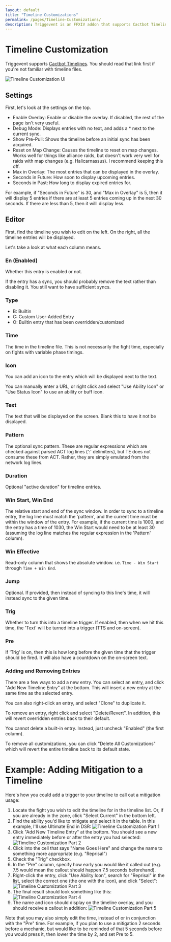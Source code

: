 ```yaml
---
layout: default
title: "Timeline Customizations"
permalink: /pages/Timeline-Customizations/
description: Triggevent is an FFXIV addon that supports Cactbot Timelines and includes a convenient editor. Want timeline triggers for your entire mit plan? No Problem!
---
```


# Timeline Customization

Triggevent supports [Cactbot Timelines](https://github.com/quisquous/cactbot/blob/main/docs/TimelineGuide.md). You should read that link first if you're not familiar with
timeline files.

![Timeline Customization UI](Timeline-Customization.png)

## Settings

First, let's look at the settings on the top.

* Enable Overlay: Enable or disable the overlay. If disabled, the rest of the page isn't very useful.
* Debug Mode: Displays entries with no text, and adds a * next to the current sync.
* Show Pre-Pull: Shows the timeline before an initial sync has been acquired. 
* Reset on Map Change: Causes the timeline to reset on map changes. Works well for things like alliance raids, but
  doesn't work very well for raids with map changes (e.g. Halicarnassus). I recommend keeping this off.
* Max in Overlay: The most entries that can be displayed in the overlay.
* Seconds in Future: How soon to display upcoming entries. 
* Seconds in Past: How long to display expired entries for.

For example, if "Seconds in Future" is 30, and "Max in Overlay" is 5, then it will display 5 entries if there are at
least 5 entries coming up in the next 30 seconds. If there are less than 5, then it willl display less.

## Editor

First, find the timeline you wish to edit on the left. On the right, all the timeline entries will be displayed.

Let's take a look at what each column means.

### En (Enabled)

Whether this entry is enabled or not. 

If the entry has a sync, you should probably remove the text rather than disabling it. You still want to have sufficient syncs.

### Type

* B: Builtin
* C: Custom User-Added Entry
* O: Builtin entry that has been overridden/customized

### Time

The time in the timeline file. This is not necessarily the fight time, especially on fights with variable phase timings.

### Icon

You can add an icon to the entry which will be displayed next to the text.

You can manually enter a URL, or right click and select "Use Ability Icon" or "Use Status Icon" to use an ability or buff icon.

### Text

The text that will be displayed on the screen. Blank this to have it not be displayed.

### Pattern

The optional sync pattern. These are regular expressions which are checked against parsed ACT log lines (':' delimiters), 
but TE does not consume these from ACT. Rather, they are simply emulated from the network log lines.

### Duration

Optional "active duration" for timeline entries.

### Win Start, Win End

The relative start and end of the sync window. In order to sync to a timeline entry, the log line must match the 'pattern', and the
current time must be within the window of the entry. For example, if the current time is 1000, and the entry has a time of 1030, the
Win Start would need to be at least 30 (assuming the log line matches the regular expression in the 'Pattern' column).

### Win Effective

Read-only column that shows the absolute window. i.e. `Time - Win Start` through `Time + Win End`.

### Jump

Optional. If provided, then instead of syncing to this line's time, it will instead sync to the given time.

### Trig

Whether to turn this into a timeline trigger. If enabled, then when we hit this time, the 'Text' will be turned into a trigger
(TTS and on-screen). 

### Pre

If 'Trig' is on, then this is how long before the given time that the trigger should be fired. It will also have a countdown
on the on-screen text.

### Adding and Removing Entries

There are a few ways to add a new entry. You can select an entry, and click "Add New Timeline Entry" at the bottom. This will insert
a new entry at the same time as the selected entry.

You can also right-click an entry, and select "Clone" to duplicate it.

To remove an entry, right click and select "Delete/Revert". In addition, this will revert overridden entries back to their default.

You cannot delete a built-in entry. Instead, just uncheck "Enabled" (the first column).

To remove all customizations, you can click "Delete All Customizations" which will revert the entire timeline back to its default state.

# Example: Adding Mitigation to a Timeline

Here's how you could add a trigger to your timeline to call out a mitigation usage:

1. Locate the fight you wish to edit the timeline for in the timeline list. Or, if you are already
   in the zone, click "Select Current" in the bottom left.
2. Find the ability you'd like to mitigate and select it in the table. In this example, I'll use Ultimate End in DSR:
![Timeline Customization Part 1](Timeline-Customization-1.png)
3. Click "Add New Timeline Entry" at the bottom. You should see a new entry immediately before or after the entry
you had selected:
![Timeline Customization Part 2](Timeline-Customization-2.png) 
4. Click into the cell that says "Name Goes Here" and change the name to something more appropriate (e.g. "Reprisal")
5. Check the "Trig" checkbox.
6. In the "Pre" column, specify how early you would like it called out (e.g. 7.5 would mean the callout should 
happen 7.5 seconds beforehand). 
7. Right-click the entry, click "Use Ability Icon", search for "Reprisal" in the list, select the correct one (the one with the icon), 
and click "Select":
![Timeline Customization Part 3](Timeline-Customization-3.png)
8. The final result should look something like this:
![Timeline Customization Part 4](Timeline-Customization-4.png)
9. The name and icon should display on the timeline overlay, and you should receive a callout in addition:
![Timeline Customization Part 5](Timeline-Customization-5.png)

Note that you may also simply edit the time, instead of or in conjunction with the "Pre" time. For example, if you plan to use a mitigation
2 seconds before a mechanic, but would like to be reminded of that 5 seconds before you would press it, then lower the time by 2, and set
Pre to 5.